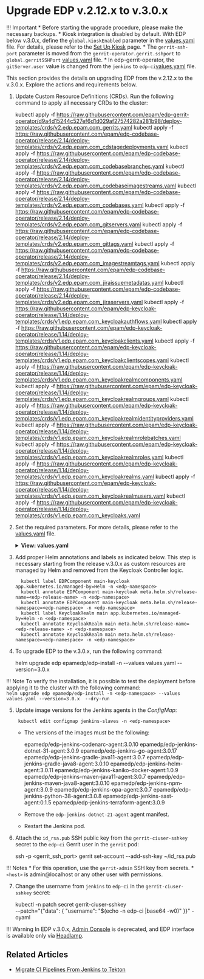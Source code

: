 # Upgrade EDP v.2.12.x to v.3.0.x

!!! Important
    * Before starting the upgrade procedure, please make the necessary backups.
    * Kiosk integration is disabled by default. With EDP below v.3.0.x, define the `global.kioskEnabled` parameter in the [values.yaml](https://github.cm/epam/edp-install/blob/release/3.0/deploy-templates/values.yaml) file. For details, please refer to the [Set Up Kiosk](install-kiosk.md) page.
    * The `gerrit-ssh-port` parameter is moved from the `gerrit-operator.gerrit.sshport` to `global.gerritSSHPort` [values.yaml](https://github.com/epam/edp-install/blob/master/deploy-templates/values.yaml#L30) file.
    * In edp-gerrit-operator, the `gitServer.user` value is changed from the `jenkins` to `edp-ci`[values.yaml](https://github.com/epam/edp-gerrit-operator/blob/release/2.13/deploy-templates/values.yaml#L96) file.

This section provides the details on upgrading EDP from the v.2.12.x to the v.3.0.x. Explore the actions and requirements below.

1. Update Custom Resource Definitions (CRDs). Run the following command to apply all necessary CRDs to the cluster:

      kubectl apply -f https://raw.githubusercontent.com/epam/edp-gerrit-operator/d9a4d15244c527ef6d1d029af27574282a281b98/deploy-templates/crds/v2.edp.epam.com_gerrits.yaml
      kubectl apply -f https://raw.githubusercontent.com/epam/edp-codebase-operator/release/2.14/deploy-templates/crds/v2.edp.epam.com_cdstagedeployments.yaml
      kubectl apply -f https://raw.githubusercontent.com/epam/edp-codebase-operator/release/2.14/deploy-templates/crds/v2.edp.epam.com_codebasebranches.yaml
      kubectl apply -f https://raw.githubusercontent.com/epam/edp-codebase-operator/release/2.14/deploy-templates/crds/v2.edp.epam.com_codebaseimagestreams.yaml
      kubectl apply -f https://raw.githubusercontent.com/epam/edp-codebase-operator/release/2.14/deploy-templates/crds/v2.edp.epam.com_codebases.yaml
      kubectl apply -f https://raw.githubusercontent.com/epam/edp-codebase-operator/release/2.14/deploy-templates/crds/v2.edp.epam.com_gitservers.yaml
      kubectl apply -f https://raw.githubusercontent.com/epam/edp-codebase-operator/release/2.14/deploy-templates/crds/v2.edp.epam.com_gittags.yaml
      kubectl apply -f https://raw.githubusercontent.com/epam/edp-codebase-operator/release/2.14/deploy-templates/crds/v2.edp.epam.com_imagestreamtags.yaml
      kubectl apply -f https://raw.githubusercontent.com/epam/edp-codebase-operator/release/2.14/deploy-templates/crds/v2.edp.epam.com_jiraissuemetadatas.yaml
      kubectl apply -f https://raw.githubusercontent.com/epam/edp-codebase-operator/release/2.14/deploy-templates/crds/v2.edp.epam.com_jiraservers.yaml
      kubectl apply -f https://raw.githubusercontent.com/epam/edp-keycloak-operator/release/1.14/deploy-templates/crds/v1.edp.epam.com_keycloakauthflows.yaml
      kubectl apply -f https://raw.githubusercontent.com/epam/edp-keycloak-operator/release/1.14/deploy-templates/crds/v1.edp.epam.com_keycloakclients.yaml
      kubectl apply -f https://raw.githubusercontent.com/epam/edp-keycloak-operator/release/1.14/deploy-templates/crds/v1.edp.epam.com_keycloakclientscopes.yaml
      kubectl apply -f https://raw.githubusercontent.com/epam/edp-keycloak-operator/release/1.14/deploy-templates/crds/v1.edp.epam.com_keycloakrealmcomponents.yaml
      kubectl apply -f https://raw.githubusercontent.com/epam/edp-keycloak-operator/release/1.14/deploy-templates/crds/v1.edp.epam.com_keycloakrealmgroups.yaml
      kubectl apply -f https://raw.githubusercontent.com/epam/edp-keycloak-operator/release/1.14/deploy-templates/crds/v1.edp.epam.com_keycloakrealmidentityproviders.yaml
      kubectl apply -f https://raw.githubusercontent.com/epam/edp-keycloak-operator/release/1.14/deploy-templates/crds/v1.edp.epam.com_keycloakrealmrolebatches.yaml
      kubectl apply -f https://raw.githubusercontent.com/epam/edp-keycloak-operator/release/1.14/deploy-templates/crds/v1.edp.epam.com_keycloakrealmroles.yaml
      kubectl apply -f https://raw.githubusercontent.com/epam/edp-keycloak-operator/release/1.14/deploy-templates/crds/v1.edp.epam.com_keycloakrealms.yaml
      kubectl apply -f https://raw.githubusercontent.com/epam/edp-keycloak-operator/release/1.14/deploy-templates/crds/v1.edp.epam.com_keycloakrealmusers.yaml
      kubectl apply -f https://raw.githubusercontent.com/epam/edp-keycloak-operator/release/1.14/deploy-templates/crds/v1.edp.epam.com_keycloaks.yaml

2. Set the required parameters. For more details, please refer to the [values.yaml](https://github.com/epam/edp-install/blob/release/3.0/deploy-templates/values.yaml) file.

   <details>
   <summary><b>View: values.yaml</b></summary>

   ```yaml
   edp-tekton:
     enabled: false
   admin-console-operator:
     enabled: true
   jenkins-operator:
     enabled: true
   ```
   </details>

3. Add proper Helm annotations and labels as indicated below. This step is necessary starting from the release v.3.0.x as custom resources are managed by Helm and removed from the Keycloak Controller logic.
      ```
        kubectl label EDPComponent main-keycloak app.kubernetes.io/managed-by=Helm -n <edp-namespace>
        kubectl annotate EDPComponent main-keycloak meta.helm.sh/release-name=<edp-release-name> -n <edp-namespace>
        kubectl annotate EDPComponent main-keycloak meta.helm.sh/release-namespace=<edp-namespace> -n <edp-namespace>
        kubectl label KeycloakRealm main app.kubernetes.io/managed-by=Helm -n <edp-namespace>
        kubectl annotate KeycloakRealm main meta.helm.sh/release-name=<edp-release-name> -n <edp-namespace>
        kubectl annotate KeycloakRealm main meta.helm.sh/release-namespace=<edp-namespace> -n <edp-namespace>

      ```

4. To upgrade EDP to the v.3.0.x, run the following command:

      helm upgrade edp epamedp/edp-install -n <edp-namespace> --values values.yaml --version=3.0.x

  !!! Note
      To verify the installation, it is possible to test the deployment before applying it to the cluster with the following command:<br>
      `helm upgrade edp epamedp/edp-install -n <edp-namespace> --values values.yaml --version=3.0.x  --dry-run`

5. Update image versions for the Jenkins agents in the *ConfigMap*:

        kubectl edit configmap jenkins-slaves -n <edp-namespace>

   * The versions of the images must be the following:

        epamedp/edp-jenkins-codenarc-agent:3.0.10
        epamedp/edp-jenkins-dotnet-31-agent:3.0.9
        epamedp/edp-jenkins-go-agent:3.0.17
        epamedp/edp-jenkins-gradle-java11-agent:3.0.7
        epamedp/edp-jenkins-gradle-java8-agent:3.0.10
        epamedp/edp-jenkins-helm-agent:3.0.11
        epamedp/edp-jenkins-kaniko-docker-agent:1.0.9
        epamedp/edp-jenkins-maven-java11-agent:3.0.7
        epamedp/edp-jenkins-maven-java8-agent:3.0.10
        epamedp/edp-jenkins-npm-agent:3.0.9
        epamedp/edp-jenkins-opa-agent:3.0.7
        epamedp/edp-jenkins-python-38-agent:3.0.8
        epamedp/edp-jenkins-sast-agent:0.1.5
        epamedp/edp-jenkins-terraform-agent:3.0.9

   * Remove the `edp-jenkins-dotnet-21-agent` agent manifest.

   * Restart the Jenkins pod.

6. Attach the `id_rsa.pub` SSH public key from the `gerrit-ciuser-sshkey` secret to the `edp-ci` Gerrit user in the `gerrit` pod:

      ssh -p <gerrit_ssh_port> <host> gerrit set-account --add-ssh-key ~/id_rsa.pub

  !!! Notes
      * For this operation, use the `gerrit-admin` SSH key from secrets.
      * `<host>` is admin@localhost or any other user with permissions.

7. Change the username from `jenkins` to `edp-ci` in the `gerrit-ciuser-sshkey` secret:

      kubectl -n <edp-namespace> patch secret gerrit-ciuser-sshkey\
       --patch="{\"data\": { \"username\": \"$(echo -n edp-ci |base64 -w0)\" }}" -oyaml

!!! Warning
    In EDP v.3.0.x, [Admin Console](../../user-guide/#admin-console) is deprecated, and EDP interface is available only via [Headlamp](../../headlamp-user-guide/#overview).

## Related Articles
* [Migrate CI Pipelines From Jenkins to Tekton](migrate-ci-pipelines-from-jenkins-to-tekton.md)